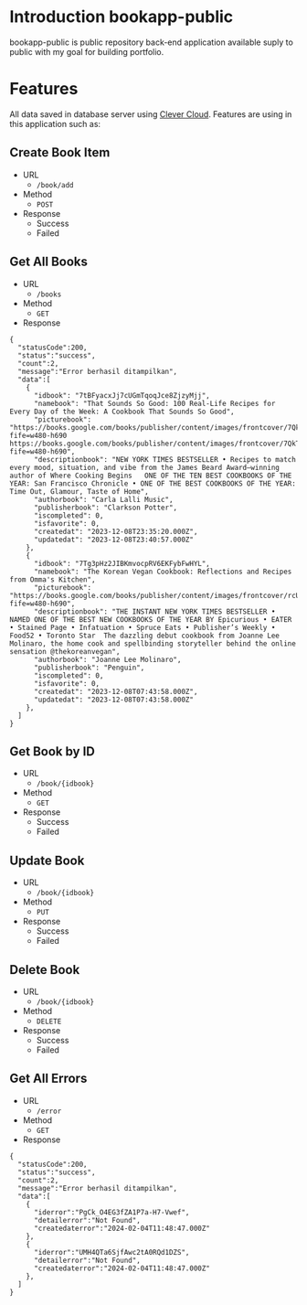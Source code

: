 # Introduction bookapp-public

bookapp-public is public repository back-end application available suply to public with my goal for building portfolio. 


# Features

All data saved in database server using [Clever Cloud](https://www.clever-cloud.com). Features are using in this application such as:

## Create Book Item

-   URL
    -   `/book/add`
-   Method
    -   `POST`
-   Response
    -   Success
    -   Failed

## Get All Books

-   URL
    -   `/books`
-   Method
    -   `GET`
-   Response
    
  ```
  {
    "statusCode":200,
    "status":"success",
    "count":2,
    "message":"Error berhasil ditampilkan",
    "data":[
      {
        "idbook": "7tBFyacxJj7cUGmTqoqJce8ZjzyMjj",
        "namebook": "That Sounds So Good: 100 Real-Life Recipes for Every Day of the Week: A Cookbook That Sounds So Good",
        "picturebook": "https://books.google.com/books/publisher/content/images/frontcover/7QkTEAAAQBAJ?fife=w480-h690 https://books.google.com/books/publisher/content/images/frontcover/7QkTEAAAQBAJ?fife=w480-h690",
        "descriptionbook": "NEW YORK TIMES BESTSELLER • Recipes to match every mood, situation, and vibe from the James Beard Award–winning author of Where Cooking Begins   ONE OF THE TEN BEST COOKBOOKS OF THE YEAR: San Francisco Chronicle • ONE OF THE BEST COOKBOOKS OF THE YEAR: Time Out, Glamour, Taste of Home",
        "authorbook": "Carla Lalli Music",
        "publisherbook": "Clarkson Potter",
        "iscompleted": 0,
        "isfavorite": 0,
        "createdat": "2023-12-08T23:35:20.000Z",
        "updatedat": "2023-12-08T23:40:57.000Z"
      },
      {
        "idbook": "7Tg3pHz2JIBKmvocpRV6EKFybFwHYL",
        "namebook": "The Korean Vegan Cookbook: Reflections and Recipes from Omma's Kitchen",
        "picturebook": "https://books.google.com/books/publisher/content/images/frontcover/rcUZEAAAQBAJ?fife=w480-h690",
        "descriptionbook": "THE INSTANT NEW YORK TIMES BESTSELLER • NAMED ONE OF THE BEST NEW COOKBOOKS OF THE YEAR BY Epicurious • EATER • Stained Page • Infatuation • Spruce Eats • Publisher’s Weekly • Food52 • Toronto Star  The dazzling debut cookbook from Joanne Lee Molinaro, the home cook and spellbinding storyteller behind the online sensation @thekoreanvegan",
        "authorbook": "Joanne Lee Molinaro",
        "publisherbook": "Penguin",
        "iscompleted": 0,
        "isfavorite": 0,
        "createdat": "2023-12-08T07:43:58.000Z",
        "updatedat": "2023-12-08T07:43:58.000Z"
      },
    ]
  }
  ```

## Get Book by ID

-   URL
    -   `/book/{idbook}`
-   Method
    -   `GET`
-   Response
    -   Success
    -   Failed

## Update Book

-   URL
    -   `/book/{idbook}`
-   Method
    -   `PUT`
-   Response
    -   Success
    -   Failed

## Delete Book

-   URL
    -   `/book/{idbook}`
-   Method
    -   `DELETE`
-   Response
    -   Success
    -   Failed

## Get All Errors

-   URL
    -   `/error`
-   Method
    -   `GET`
-   Response
    
  ```
  {
    "statusCode":200,
    "status":"success",
    "count":2,
    "message":"Error berhasil ditampilkan",
    "data":[
      {
        "iderror":"PgCk_O4EG3fZA1P7a-H7-Vwef",
        "detailerror":"Not Found",
        "createdaterror":"2024-02-04T11:48:47.000Z"
      },
      {
        "iderror":"UMH4QTa6SjfAwc2tA0RQd1DZS",
        "detailerror":"Not Found",
        "createdaterror":"2024-02-04T11:48:47.000Z"
      },
    ]
  }
  ```



